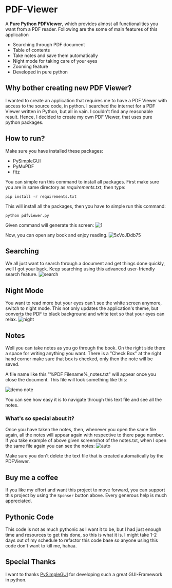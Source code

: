 # PDF-Viewer
A **Pure Python PDFViewer**, which provides almost all functionalities you want from a PDF reader. Following are the some of main features of this application

- Searching through PDF document
- Table of contents
- Take notes and save them automatically
- Night mode for taking care of your eyes
- Zooming feature
- Developed in pure python

## Why bother creating new PDF Viewer?
I wanted to create an application that requires me to have a PDF Viewer with access to the source code, in python. I searched the internet for a PDF Viewer written in Python, but all in vain. I couldn't find any reasonable result.
Hence, I decided to create my own PDF Viewer, that uses pure python packages.

## How to run?
Make sure you have installed these packages:

- PySimpleGUI
- PyMuPDF
- fitz

You can simple run this command to install all packages. First make sure you are in same directory as *requirements.txt*, then type:

`pip install -r requirements.txt`

This will install all the packages, then you have to simple run this command:

`python pdfviewer.py`

Given command will generate this screen:
![1](https://user-images.githubusercontent.com/49767636/101292187-c08cbf80-382f-11eb-9f8b-65e32dab0a48.jpg)

Now, you can open any book and enjoy reading.
![5xVcJDdb75](https://user-images.githubusercontent.com/49767636/101292582-3abe4380-3832-11eb-86e5-0f85c80c4c72.gif)

## Searching
We all just want to search through a document and get things done quickly, well I got your back. Keep searching using this advanced user-friendly search feature.
![search](https://user-images.githubusercontent.com/49767636/101292458-5ffe8200-3831-11eb-8873-71056c39d2e0.gif)

## Night Mode
You want to read more but your eyes can't see the white screen anymore, switch to night mode. This not only updates the application's theme,  but converts the PDF to black background and white text so that your eyes can relax.
![night](https://user-images.githubusercontent.com/49767636/101292512-b966b100-3831-11eb-8ed5-8ab291b6b645.jpg)

## Notes
Well you can take notes as you go through the book. On the right side there a space for writing anything you want. There is a "Check Box" at the right hand corner make sure that box is checked, only then the note will be saved.

A file name like this "%PDF Filename%_notes.txt" will appear once you close the document. This file will look something like this:

![demo note](https://user-images.githubusercontent.com/49767636/101292682-e10a4900-3832-11eb-9b54-c63708c7c1d6.jpg)


You can see how easy it is to navigate through this text file and see all the notes.

### What's so special about it?
Once you have taken the notes, then, whenever you open the same file again, all the notes will appear again with respective to there page number. If you take example of above given screenshot of the notes.txt, when I open the same file again you can see the notes:
![auto](https://user-images.githubusercontent.com/49767636/101292715-0d25ca00-3833-11eb-815c-1d4f73cd271f.jpg)


Make sure you don't delete the text file that is created automatically by the PDFViewer.

## Buy me a coffee
If you like my effort and want this project to move forward, you can support this project by using the `Sponser` button above. Every generous help is much appreciated.

## Pythonic Code
This code is not as much pythonic as I want it to be, but I had just enough time and resources to get this done, so this is what it is. I might take 1-2 days out of my schedule to refactor this code base so anyone using this code don't want to kill me, hahaa.

## Special Thanks
I want to thanks [PySimpleGUI](https://github.com/PySimpleGUI/PySimpleGUI) for developing such a great GUI-Framework in python.
